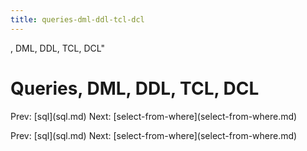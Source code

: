 ```yaml
---
title: queries-dml-ddl-tcl-dcl
---
```


, DML, DDL, TCL, DCL\"

# Queries, DML, DDL, TCL, DCL

Prev: \[sql](sql.md) Next:
\[select-from-where](select-from-where.md)

Prev: \[sql](sql.md) Next:
\[select-from-where](select-from-where.md)
